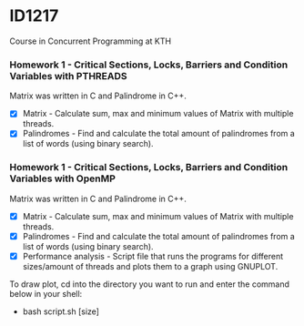 # ID1217
Course in Concurrent Programming at KTH
### Homework 1 - Critical Sections, Locks, Barriers and Condition Variables with PTHREADS
Matrix was written in C and Palindrome in C++.
- [x] Matrix - Calculate sum, max and minimum values of Matrix with multiple threads.
- [x] Palindromes - Find and calculate the total amount of palindromes from a list of words (using binary search).

### Homework 1 - Critical Sections, Locks, Barriers and Condition Variables with OpenMP
Matrix was written in C and Palindrome in C++.
- [x] Matrix - Calculate sum, max and minimum values of Matrix with multiple threads.
- [x] Palindromes - Find and calculate the total amount of palindromes from a list of words (using binary search).
- [x] Performance analysis - Script file that runs the programs for different sizes/amount of threads and plots them to a graph using GNUPLOT.

To draw plot, cd into the directory you want to run and enter the command below in your shell:
- bash script.sh [size] 
